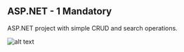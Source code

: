 ## ASP.NET - 1 Mandatory

ASP.NET project with simple CRUD and search operations.

![alt text](https://sultenhest.dk/.github/screen.png "Screenshot of project")